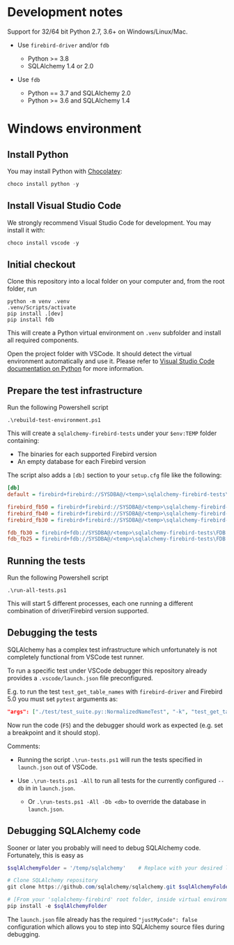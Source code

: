 # Development notes

Support for 32/64 bit Python 2.7, 3.6+ on Windows/Linux/Mac.

* Use `firebird-driver` and/or `fdb`
    * Python >= 3.8
    * SQLAlchemy 1.4 or 2.0

* Use `fdb`
    * Python == 3.7 and SQLAlchemy 2.0
    * Python >= 3.6 and SQLAlchemy 1.4


# Windows environment


## Install Python

You may install Python with [Chocolatey](https://chocolatey.org/install):

```powershell
choco install python -y
```


## Install Visual Studio Code

We strongly recommend Visual Studio Code for development. You may install it with:

```powershell
choco install vscode -y
```


## Initial checkout

Clone this repository into a local folder on your computer and, from the root folder, run 

```
python -m venv .venv
.venv/Scripts/activate
pip install .[dev]
pip install fdb
```

This will create a Python virtual environment on `.venv` subfolder and install all required components.

Open the project folder with VSCode. It should detect the virtual environment automatically and use it. Please refer to [Visual Studio Code documentation on Python](https://code.visualstudio.com/docs/languages/python) for more information.


## Prepare the test infrastructure

Run the following Powershell script

```
.\rebuild-test-environment.ps1
```

This will create a `sqlalchemy-firebird-tests` under your `$env:TEMP` folder containing:
  - The binaries for each supported Firebird version
  - An empty database for each Firebird version

The script also adds a `[db]` section to your `setup.cfg` file like the following:

```ini
[db]
default = firebird+firebird://SYSDBA@/<temp>\sqlalchemy-firebird-tests\FIREBIRD.FB50.FDB?charset=UTF8&fb_client_library=<temp>\sqlalchemy-firebird-tests\fb50\fbclient.dll

firebird_fb50 = firebird+firebird://SYSDBA@/<temp>\sqlalchemy-firebird-tests\FIREBIRD.FB50.FDB?charset=UTF8&fb_client_library=<temp>\sqlalchemy-firebird-tests\fb50\fbclient.dll
firebird_fb40 = firebird+firebird://SYSDBA@/<temp>\sqlalchemy-firebird-tests\FIREBIRD.FB40.FDB?charset=UTF8&fb_client_library=<temp>\sqlalchemy-firebird-tests\fb40\fbclient.dll
firebird_fb30 = firebird+firebird://SYSDBA@/<temp>\sqlalchemy-firebird-tests\FIREBIRD.FB30.FDB?charset=UTF8&fb_client_library=<temp>\sqlalchemy-firebird-tests\fb30\fbclient.dll

fdb_fb30 = firebird+fdb://SYSDBA@/<temp>\sqlalchemy-firebird-tests\FDB.FB30.FDB?charset=UTF8&fb_library_name=<temp>\sqlalchemy-firebird-tests\fb30\fbclient.dll
fdb_fb25 = firebird+fdb://SYSDBA@/<temp>\sqlalchemy-firebird-tests\FDB.FB25.FDB?charset=UTF8&fb_library_name=<temp>\sqlalchemy-firebird-tests\fb25\fbclient.dll
```


## Running the tests

Run the following Powershell script

```
.\run-all-tests.ps1
```

This will start 5 different processes, each one running a different combination of driver/Firebird version supported.



## Debugging the tests

SQLAlchemy has a complex test infrastructure which unfortunately is not completely functional from VSCode test runner.

To run a specific test under VSCode debugger this repository already provides a `.vscode/launch.json` file preconfigured.

E.g. to run the test `test_get_table_names` with `firebird-driver` and Firebird 5.0 you must set `pytest` arguments as:

```json
"args": ["./test/test_suite.py::NormalizedNameTest", "-k", "test_get_table_names", "--db", "firebird_fb50"],
```

Now run the code (`F5`) and the debugger should work as expected (e.g. set a breakpoint and it should stop).

Comments: 

- Running the script `.\run-tests.ps1` will run the tests specified in `launch.json` out of VSCode.

- Use `.\run-tests.ps1 -All` to run all tests for the currently configured `--db` in in `launch.json`.
  - Or `.\run-tests.ps1 -All -Db <db>` to override the database in `launch.json`.


## Debugging SQLAlchemy code

Sooner or later you probably will need to debug SQLAlchemy code. Fortunately, this is easy as

```powershell
$sqlAlchemyFolder = '/temp/sqlalchemy'    # Replace with your desired location for SQLAlchemy repository

# Clone SQLAlchemy repository
git clone https://github.com/sqlalchemy/sqlalchemy.git $sqlAlchemyFolder

# [From your 'sqlalchemy-firebird' root folder, inside virtual environment]
pip install -e $sqlAlchemyFolder
```

The `launch.json` file already has the required `"justMyCode": false` configuration which allows you to step into SQLAlchemy source files during debugging.
